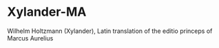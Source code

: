 # Xylander-MA
Wilhelm Holtzmann (Xylander), Latin translation of the editio princeps of Marcus Aurelius
